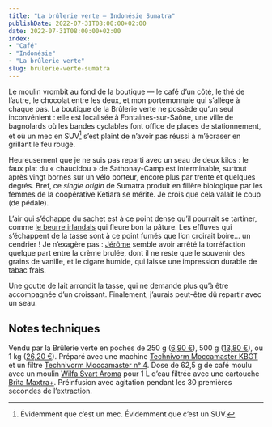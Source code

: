 ```yaml
---
title: "La brûlerie verte — Indonésie Sumatra"
publishDate: 2022-07-31T08:00:00+02:00
date: 2022-07-31T08:00:00+02:00
index:
- "Café"
- "Indonésie"
- "La brûlerie verte"
slug: brulerie-verte-sumatra
---
```


Le moulin vrombit au fond de la boutique — le café d’un côté, le thé de l’autre, le chocolat entre les deux, et mon portemonnaie qui s’allège à chaque pas. La boutique de la Brûlerie verte ne possède qu’un seul inconvénient : elle est localisée à Fontaines-sur-Saône, une ville de bagnolards où les bandes cyclables font office de places de stationnement, et où un mec en SUV[^1] s’est plaint de n’avoir pas réussi à m’écraser en grillant le feu rouge.

Heureusement que je ne suis pas reparti avec un seau de deux kilos : le faux plat du « chaucidou » de Sathonay-Camp est interminable, surtout après vingt bornes sur un vélo porteur, encore plus par trente et quelques degrés. Bref, ce *single origin* de Sumatra produit en filière biologique par les femmes de la coopérative Ketiara se mérite. Je crois que cela valait le coup (de pédale).

L’air qui s’échappe du sachet est à ce point dense qu’il pourrait se tartiner, comme [le beurre irlandais](https://kerrygold.com/fr/ "Kerrygold | France") qui fleure bon la pâture. Les effluves qui s’échappent de la tasse sont à ce point fumés que l’on croirait boire… un cendrier ! Je n’exagère pas : [Jérôme](https://labrulerieverte.fr/a-propos/ "QUI SOMMES NOUS ? – la brûlerie verte – Torréfacteur -Cafés – Thés – Lyon – Fontaines-sur-Saône") semble avoir arrêté la torréfaction quelque part entre la crème brulée, dont il ne reste que le souvenir des grains de vanille, et le cigare humide, qui laisse une impression durable de tabac frais.

Une goutte de lait arrondit la tasse, qui ne demande plus qu’à être accompagnée d’un croissant. Finalement, j’aurais peut-être dû repartir avec un seau.

## Notes techniques

Vendu par la Brûlerie verte en poches de 250 g ([6,90 €](https://labrulerieverte.fr/produit/indonesie-sumatra/ "INDONESIE- Sumatra – la brûlerie verte – Torréfacteur -Cafés – Thés – Lyon – Fontaines-sur-Saône")), 500 g ([13,80 €](https://labrulerieverte.fr/produit/indonesie-sumatra/ "INDONESIE- Sumatra – la brûlerie verte – Torréfacteur -Cafés – Thés – Lyon – Fontaines-sur-Saône")), ou 1 kg ([26,20 €](https://labrulerieverte.fr/produit/indonesie-sumatra/ "INDONESIE- Sumatra – la brûlerie verte – Torréfacteur -Cafés – Thés – Lyon – Fontaines-sur-Saône")). Préparé avec une machine [Technivorm Moccamaster KBGT](https://amzn.to/3oKQ0KJ) et un filtre [Technivorm Moccamaster nᵒ 4](https://amzn.to/3mamexu). Dose de 62,5 g de café moulu avec un moulin [Wilfa Svart Aroma](https://amzn.to/38zVkdx) pour 1 L d’eau filtrée avec une cartouche [Brita Maxtra+](https://amzn.to/2WariXS). Préinfusion avec agitation pendant les 30 premières secondes de l’extraction.

[^1]: Évidemment que c’est un mec. Évidemment que c’est un SUV.